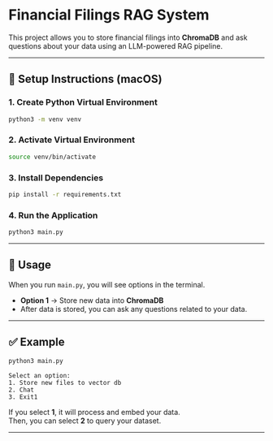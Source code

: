 # Financial Filings RAG System

This project allows you to store financial filings into **ChromaDB** and ask questions about your data using an LLM-powered RAG pipeline.

---

## 🚀 Setup Instructions (macOS)

### 1. Create Python Virtual Environment
```bash
python3 -m venv venv
```

### 2. Activate Virtual Environment
```bash
source venv/bin/activate
```

### 3. Install Dependencies
```bash
pip install -r requirements.txt
```

### 4. Run the Application
```bash
python3 main.py
```

---

## 📌 Usage

When you run `main.py`, you will see options in the terminal.

- **Option 1** → Store new data into **ChromaDB**
- After data is stored, you can ask any questions related to your data.

---

## ✅ Example

```bash
python3 main.py
```
```
Select an option:
1. Store new files to vector db
2. Chat
3. Exit1
```

If you select **1**, it will process and embed your data.  
Then, you can select **2** to query your dataset.

---

